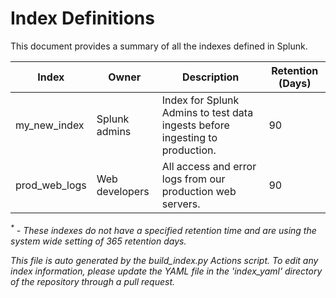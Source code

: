 # Index Definitions

This document provides a summary of all the indexes defined in Splunk.

|Index|Owner|Description|Retention (Days)|
|-|-|-|-|
|my_new_index|Splunk admins|Index for Splunk Admins to test data ingests before ingesting to production.|90|
|prod_web_logs|Web developers|All access and error logs from our production web servers.|90|

_<sup>*</sup> - These indexes do not have a specified retention time and are using the system wide setting of 365 retention days._

*This file is auto generated by the build_index.py Actions script. To edit any index information, please update the YAML file in the 'index_yaml' directory of the repository through a pull request.*
